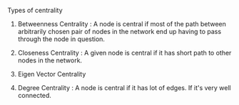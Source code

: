 Types of centrality

1. Betweenness Centrality : A node is central if most of the path between arbitrarily chosen pair of nodes in the network end up having to pass through the node in question.

2. Closeness Centrality :  A given node is central if it has short path to other nodes in the network. 

3. Eigen Vector Centrality

4. Degree Centrality : A node is central if it has lot of edges. If it's very well connected.
